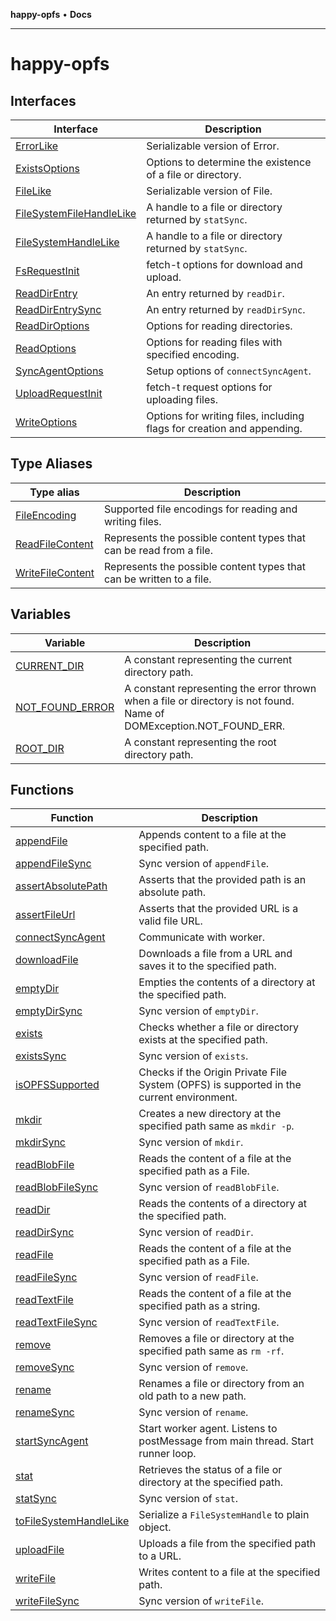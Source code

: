 **happy-opfs** • **Docs**

***

# happy-opfs

## Interfaces

| Interface | Description |
| ------ | ------ |
| [ErrorLike](interfaces/ErrorLike.md) | Serializable version of Error. |
| [ExistsOptions](interfaces/ExistsOptions.md) | Options to determine the existence of a file or directory. |
| [FileLike](interfaces/FileLike.md) | Serializable version of File. |
| [FileSystemFileHandleLike](interfaces/FileSystemFileHandleLike.md) | A handle to a file or directory returned by `statSync`. |
| [FileSystemHandleLike](interfaces/FileSystemHandleLike.md) | A handle to a file or directory returned by `statSync`. |
| [FsRequestInit](interfaces/FsRequestInit.md) | fetch-t options for download and upload. |
| [ReadDirEntry](interfaces/ReadDirEntry.md) | An entry returned by `readDir`. |
| [ReadDirEntrySync](interfaces/ReadDirEntrySync.md) | An entry returned by `readDirSync`. |
| [ReadDirOptions](interfaces/ReadDirOptions.md) | Options for reading directories. |
| [ReadOptions](interfaces/ReadOptions.md) | Options for reading files with specified encoding. |
| [SyncAgentOptions](interfaces/SyncAgentOptions.md) | Setup options of `connectSyncAgent`. |
| [UploadRequestInit](interfaces/UploadRequestInit.md) | fetch-t request options for uploading files. |
| [WriteOptions](interfaces/WriteOptions.md) | Options for writing files, including flags for creation and appending. |

## Type Aliases

| Type alias | Description |
| ------ | ------ |
| [FileEncoding](type-aliases/FileEncoding.md) | Supported file encodings for reading and writing files. |
| [ReadFileContent](type-aliases/ReadFileContent.md) | Represents the possible content types that can be read from a file. |
| [WriteFileContent](type-aliases/WriteFileContent.md) | Represents the possible content types that can be written to a file. |

## Variables

| Variable | Description |
| ------ | ------ |
| [CURRENT\_DIR](variables/CURRENT_DIR.md) | A constant representing the current directory path. |
| [NOT\_FOUND\_ERROR](variables/NOT_FOUND_ERROR.md) | A constant representing the error thrown when a file or directory is not found. Name of DOMException.NOT_FOUND_ERR. |
| [ROOT\_DIR](variables/ROOT_DIR.md) | A constant representing the root directory path. |

## Functions

| Function | Description |
| ------ | ------ |
| [appendFile](functions/appendFile.md) | Appends content to a file at the specified path. |
| [appendFileSync](functions/appendFileSync.md) | Sync version of `appendFile`. |
| [assertAbsolutePath](functions/assertAbsolutePath.md) | Asserts that the provided path is an absolute path. |
| [assertFileUrl](functions/assertFileUrl.md) | Asserts that the provided URL is a valid file URL. |
| [connectSyncAgent](functions/connectSyncAgent.md) | Communicate with worker. |
| [downloadFile](functions/downloadFile.md) | Downloads a file from a URL and saves it to the specified path. |
| [emptyDir](functions/emptyDir.md) | Empties the contents of a directory at the specified path. |
| [emptyDirSync](functions/emptyDirSync.md) | Sync version of `emptyDir`. |
| [exists](functions/exists.md) | Checks whether a file or directory exists at the specified path. |
| [existsSync](functions/existsSync.md) | Sync version of `exists`. |
| [isOPFSSupported](functions/isOPFSSupported.md) | Checks if the Origin Private File System (OPFS) is supported in the current environment. |
| [mkdir](functions/mkdir.md) | Creates a new directory at the specified path same as `mkdir -p`. |
| [mkdirSync](functions/mkdirSync.md) | Sync version of `mkdir`. |
| [readBlobFile](functions/readBlobFile.md) | Reads the content of a file at the specified path as a File. |
| [readBlobFileSync](functions/readBlobFileSync.md) | Sync version of `readBlobFile`. |
| [readDir](functions/readDir.md) | Reads the contents of a directory at the specified path. |
| [readDirSync](functions/readDirSync.md) | Sync version of `readDir`. |
| [readFile](functions/readFile.md) | Reads the content of a file at the specified path as a File. |
| [readFileSync](functions/readFileSync.md) | Sync version of `readFile`. |
| [readTextFile](functions/readTextFile.md) | Reads the content of a file at the specified path as a string. |
| [readTextFileSync](functions/readTextFileSync.md) | Sync version of `readTextFile`. |
| [remove](functions/remove.md) | Removes a file or directory at the specified path same as `rm -rf`. |
| [removeSync](functions/removeSync.md) | Sync version of `remove`. |
| [rename](functions/rename.md) | Renames a file or directory from an old path to a new path. |
| [renameSync](functions/renameSync.md) | Sync version of `rename`. |
| [startSyncAgent](functions/startSyncAgent.md) | Start worker agent. Listens to postMessage from main thread. Start runner loop. |
| [stat](functions/stat.md) | Retrieves the status of a file or directory at the specified path. |
| [statSync](functions/statSync.md) | Sync version of `stat`. |
| [toFileSystemHandleLike](functions/toFileSystemHandleLike.md) | Serialize a `FileSystemHandle` to plain object. |
| [uploadFile](functions/uploadFile.md) | Uploads a file from the specified path to a URL. |
| [writeFile](functions/writeFile.md) | Writes content to a file at the specified path. |
| [writeFileSync](functions/writeFileSync.md) | Sync version of `writeFile`. |
